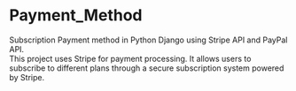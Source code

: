 # Payment_Method
Subscription Payment method in Python Django using Stripe API and PayPal API.
<br>
This project uses Stripe for payment processing. It allows users to subscribe to different plans through a secure subscription system powered by Stripe.